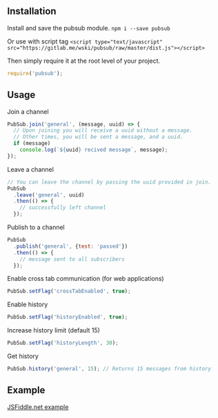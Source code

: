## Installation

Install and save the pubsub module.
`npm i --save pubsub`

Or use with script tag
`<script type="text/javascript" src="https://gitlab.me/wski/pubsub/raw/master/dist.js"></script>`

Then simply require it at the root level of your project.
```javascript
require('pubsub');
```

## Usage

Join a channel
```javascript
PubSub.join('general', (message, uuid) => {
  // Upon joining you will receive a uuid without a message.
  // Other times, you will be sent a message, and a uuid.
  if (message)
    console.log(`${uuid} recived message`, message);
});
```

Leave a channel
```javascript
// You can leave the channel by passing the uuid provided in join.
PubSub
  .leave('general', uuid)
  .then(() => {
    // successfully left channel
  });
```

Publish to a channel
```javascript
PubSub
  .publish('general', {test: 'passed'})
  .then(() => {
    // message sent to all subscribers
  });
```

Enable cross tab communication (for web applications)
```javascript
PubSub.setFlag('crossTabEnabled', true);
```

Enable history
```javascript
PubSub.setFlag('historyEnabled', true);
```

Increase history limit (default 15)
```javascript
PubSub.setFlag('historyLength', 30);
```

Get history
```javascript
PubSub.history('general', 15); // Returns 15 messages from history
```

## Example

[JSFiddle.net example](https://jsfiddle.net/whqbec73/11/)
